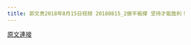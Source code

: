 ```yaml
---
title: 郭文贵2018年8月15日视频 20180815_2做平板撑 坚持才能胜利！
---
```


[原文連接](https://gnews.org/ThreadView/53477251)


